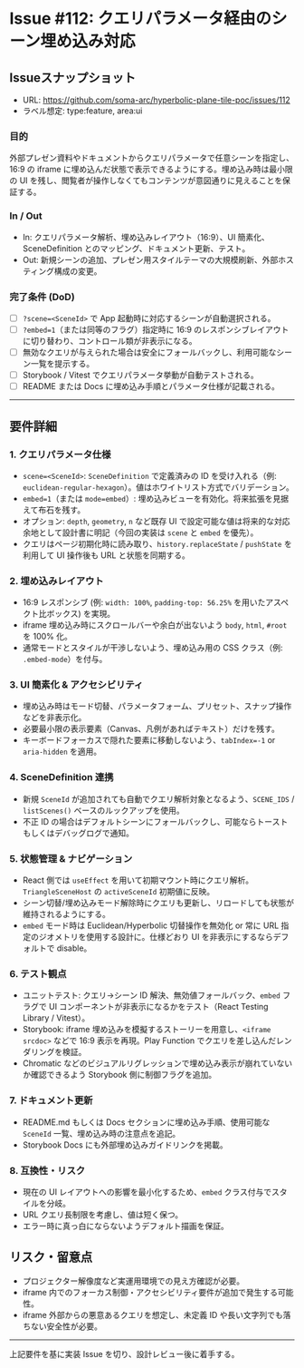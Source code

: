 # Issue #112: クエリパラメータ経由のシーン埋め込み対応

## Issueスナップショット
- URL: https://github.com/soma-arc/hyperbolic-plane-tile-poc/issues/112
- ラベル想定: type:feature, area:ui

### 目的
外部プレゼン資料やドキュメントからクエリパラメータで任意シーンを指定し、16:9 の iframe に埋め込んだ状態で表示できるようにする。埋め込み時は最小限の UI を残し、閲覧者が操作しなくてもコンテンツが意図通りに見えることを保証する。

### In / Out
- In: クエリパラメータ解析、埋め込みレイアウト（16:9）、UI 簡素化、SceneDefinition とのマッピング、ドキュメント更新、テスト。
- Out: 新規シーンの追加、プレゼン用スタイルテーマの大規模刷新、外部ホスティング構成の変更。

### 完了条件 (DoD)
- [ ] `?scene=<SceneId>` で App 起動時に対応するシーンが自動選択される。
- [ ] `?embed=1`（または同等のフラグ）指定時に 16:9 のレスポンシブレイアウトに切り替わり、コントロール類が非表示になる。
- [ ] 無効なクエリが与えられた場合は安全にフォールバックし、利用可能なシーン一覧を提示する。
- [ ] Storybook / Vitest でクエリパラメータ挙動が自動テストされる。
- [ ] README または Docs に埋め込み手順とパラメータ仕様が記載される。

---

## 要件詳細

### 1. クエリパラメータ仕様
- `scene=<SceneId>`: `SceneDefinition` で定義済みの ID を受け入れる（例: `euclidean-regular-hexagon`）。値はホワイトリスト方式でバリデーション。
- `embed=1`（または `mode=embed`）: 埋め込みビューを有効化。将来拡張を見据えて布石を残す。
- オプション: `depth`, `geometry`, `n` など既存 UI で設定可能な値は将来的な対応余地として設計書に明記（今回の実装は `scene` と `embed` を優先）。
- クエリはページ初期化時に読み取り、`history.replaceState` / `pushState` を利用して UI 操作後も URL と状態を同期する。

### 2. 埋め込みレイアウト
- 16:9 レスポンシブ (例: `width: 100%`, `padding-top: 56.25%` を用いたアスペクト比ボックス) を実現。
- iframe 埋め込み時にスクロールバーや余白が出ないよう `body`, `html`, `#root` を 100% 化。
- 通常モードとスタイルが干渉しないよう、埋め込み用の CSS クラス（例: `.embed-mode`）を付与。

### 3. UI 簡素化 & アクセシビリティ
- 埋め込み時はモード切替、パラメータフォーム、プリセット、スナップ操作などを非表示化。
- 必要最小限の表示要素（Canvas、凡例があればテキスト）だけを残す。
- キーボードフォーカスで隠れた要素に移動しないよう、`tabIndex=-1` or `aria-hidden` を適用。

### 4. SceneDefinition 連携
- 新規 `SceneId` が追加されても自動でクエリ解析対象となるよう、`SCENE_IDS` / `listScenes()` ベースのルックアップを使用。
- 不正 ID の場合はデフォルトシーンにフォールバックし、可能ならトーストもしくはデバッグログで通知。

### 5. 状態管理 & ナビゲーション
- React 側では `useEffect` を用いて初期マウント時にクエリ解析。`TriangleSceneHost` の `activeSceneId` 初期値に反映。
- シーン切替/埋め込みモード解除時にクエリも更新し、リロードしても状態が維持されるようにする。
- `embed` モード時は Euclidean/Hyperbolic 切替操作を無効化 or 常に URL 指定のジオメトリを使用する設計に。仕様どおり UI を非表示にするならデフォルトで disable。

### 6. テスト観点
- ユニットテスト: クエリ→シーン ID 解決、無効値フォールバック、`embed` フラグで UI コンポーネントが非表示になるかをテスト（React Testing Library / Vitest）。
- Storybook: iframe 埋め込みを模擬するストーリーを用意し、`<iframe srcdoc>` などで 16:9 表示を再現。Play Function でクエリを差し込んだレンダリングを検証。
- Chromatic などのビジュアルリグレッションで埋め込み表示が崩れていないか確認できるよう Storybook 側に制御フラグを追加。

### 7. ドキュメント更新
- README.md もしくは Docs セクションに埋め込み手順、使用可能な `SceneId` 一覧、埋め込み時の注意点を追記。
- Storybook Docs にも外部埋め込みガイドリンクを掲載。

### 8. 互換性・リスク
- 現在の UI レイアウトへの影響を最小化するため、`embed` クラス付与でスタイルを分岐。
- URL クエリ長制限を考慮し、値は短く保つ。
- エラー時に真っ白にならないようデフォルト描画を保証。

## リスク・留意点
- プロジェクター解像度など実運用環境での見え方確認が必要。
- iframe 内でのフォーカス制御・アクセシビリティ要件が追加で発生する可能性。
- iframe 外部からの悪意あるクエリを想定し、未定義 ID や長い文字列でも落ちない安全性が必要。

---
上記要件を基に実装 Issue を切り、設計レビュー後に着手する。
